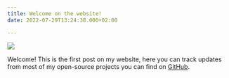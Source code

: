 ```yaml
---
title: Welcome on the website!
date: 2022-07-29T13:24:38.000+02:00

---
```

![](/uploads/65183670.png)

Welcome! This is the first post on my website, here you can track updates from most of my open-source projects you can find on [GitHub](https://github.com/koningcool "GitHub").